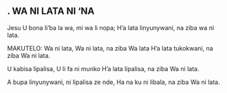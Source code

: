 ## . WA NI LATA NI ‘NA

Jesu U bona li’ba la wa, mi wa li nopa;
H’a lata linyunywani, na ziba wa ni lata.

MAKUTELO:
Wa ni lata, Wa ni lata, na ziba Wa lata
H’a lata tukokwani, na ziba Wa ni lata.


U kabisa lipalisa, U li fa ni munko
H’a lata lipalisa, na ziba Wa ni lata.


A bupa linyunywani, ni lipalisa ze nde,
Ha na ku ni libala, na ziba Wa ni lata.

